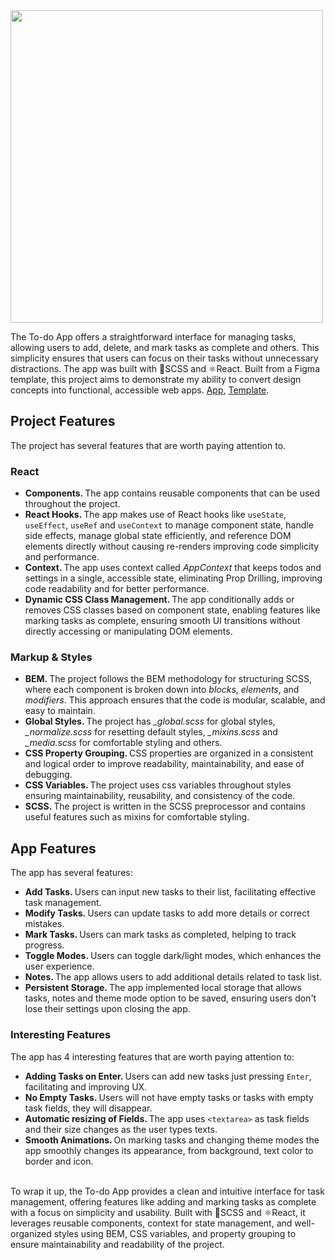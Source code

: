 <img src="https://startinfinity.s3.us-east-2.amazonaws.com/production/blog/post/15/main/xXMabYYezGITsPPA8PduAZXEmXvz0Xr71FEQGqy4.png" width="500" />
<br />

The To-do App offers a straightforward interface for managing tasks, allowing users to add, delete, and mark tasks as complete and others. This simplicity ensures that users can focus on their tasks without unnecessary distractions. The app was built with 🎨SCSS and ⚛️React. Built from a Figma template, this project aims to demonstrate my ability to convert design concepts into functional, accessible web apps. <a href="https://yusuf-youth.github.io/Tasks/">App</a>, <a href="https://www.figma.com/design/wsOmjs3YZUNZnPHo0N36nb/Todo-List-for-Figma-projects-(Community)?node-id=1-230&t=7EC7oTHzV6akIwhA-0">Template</a>. <br />

<h2>Project Features</h2>
The project has several features that are worth paying attention to. 
<h3>React</h3>
<ul>
  <li>
    <b>Components. </b> The app contains reusable components that can be used throughout the project.
  </li>
  <li>
    <b>React Hooks. </b> The app makes use of React hooks like <code>useState</code>, <code>useEffect</code>, <code>useRef</code> and <code>useContext</code> to manage component state, handle side effects, manage global state efficiently, and reference DOM elements directly without causing re-renders improving code simplicity and performance.
  </li>
  <li>
    <b>Context. </b> The app uses context called <i>AppContext</i> that keeps todos and settings in a single, accessible state, eliminating Prop Drilling, improving code readability and for better performance.
  </li>
  <li>
    <b>Dynamic CSS Class Management. </b> The app conditionally adds or removes CSS classes based on component state, enabling features like marking tasks as complete, ensuring smooth UI transitions without directly accessing or manipulating DOM elements.
  </li>
</ul>

<h3>Markup & Styles</h3>
<ul>
  <li>
    <b>BEM. </b>The project follows the BEM methodology for structuring SCSS, where each component is broken down into <i>blocks</i>, <i>elements</i>, and <i>modifiers</i>. This approach ensures that the code is modular, scalable, and easy to maintain.
  </li>
  <li>
    <b>Global Styles. </b>The project has <i>_global.scss</i> for global styles, <i>_normalize.scss</i> for resetting default styles, <i>_mixins.scss</i> and <i>_media.scss</i> for comfortable styling and others.
  </li>
  <li>
    <b>CSS Property Grouping. </b> CSS properties are organized in a consistent and logical order to improve readability, maintainability, and ease of debugging.
  </li>
  <li>
    <b>CSS Variables. </b>The project uses css variables throughout styles ensuring maintainability, reusability, and consistency of the code.
  </li>
  <li>
    <b>SCSS. </b>The project is written in the SCSS preprocessor and contains useful features such as mixins for comfortable styling.
  </li>
</ul>

<h2>App Features</h2>
The app has several features:
<ul>
  <li>
    <b>Add Tasks. </b> Users can input new tasks to their list, facilitating effective task management.
  </li>
  <li>
    <b>Modify Tasks. </b> Users can update tasks to add more details or correct mistakes.
  </li>
  <li>
    <b>Mark Tasks. </b> Users can mark tasks as completed, helping to track progress.
  </li>
  <li>
    <b>Toggle Modes. </b> Users can toggle dark/light modes, which enhances the user experience.
  </li>
  <li>
    <b>Notes. </b> The app allows users to add additional details related to task list.
  </li>
  <li>
    <b>Persistent Storage. </b> The app implemented local storage that allows tasks, notes and theme mode option to be saved, ensuring users don't lose their settings upon closing the app.
  </li>
</ul>

<h3>Interesting Features</h3>
The app has 4 interesting features that are worth paying attention to:
<ul>
  <li>
    <b>Adding Tasks on Enter. </b> Users can add new tasks just pressing <code>Enter</code>, facilitating and improving UX.
  </li>
  <li>
    <b>No Empty Tasks. </b> Users will not have empty tasks or tasks with empty task fields, they will disappear.
  </li>
  <li>
    <b>Automatic resizing of Fields. </b> The app uses <code>&lt;textarea&gt;</code> as task fields and their size changes as the user types texts.
  </li>
  <li>
    <b>Smooth Animations. </b> On marking tasks and changing theme modes the app smoothly changes its appearance, from background, text color to border and icon.
  </li>
</ul>

<br />
To wrap it up, the To-do App provides a clean and intuitive interface for task management, offering features like adding and marking tasks as complete with a focus on simplicity and usability. Built with 🎨SCSS and ⚛️React, it leverages reusable components, context for state management, and well-organized styles using BEM, CSS variables, and property grouping to ensure maintainability and readability of the project.
